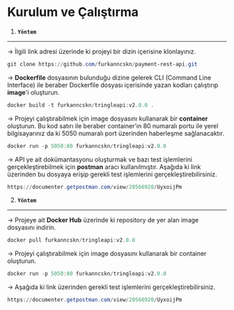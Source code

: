 # Kurulum ve Çalıştırma

1. **`Yöntem`**

---

→ İlgili link adresi üzerinde ki projeyi bir dizin içerisine klonlayınız.

```powershell
git clone https://github.com/furkanncskn/payment-rest-api.git
```

→ **Dockerfile** dosyasının bulunduğu dizine gelerek CLI (Command Line Interface) ile beraber Dockerfile dosyası içerisinde yazan kodları çalıştırıp **image**'i oluşturun.

```powershell
docker build -t furkanncskn/tringleapi:v2.0.0 .
```

→ Projeyi çalıştırabilmek için image dosyasını kullanarak bir **container** oluşturun.  Bu kod satırı ile beraber container’ın 80 numaralı portu ile yerel bilgisayarınız da ki 5050 numaralı port üzerinden haberleşme sağlanacaktır. 

```powershell
docker run -p 5050:80 furkanncskn/tringleapi:v2.0.0
```

→ API ye ait dokümantasyonu oluşturmak ve bazı test işlemlerini gerçekleştirebilmek için **postman** aracı kullanılmıştır. Aşağıda ki link üzerinden bu dosyaya erişip gerekli test işlemlerini gerçekleştirebilirsiniz.

```powershell
https://documenter.getpostman.com/view/20566920/UyxoijPm
```

2. **`Yöntem`**

---

 → Projeye ait **Docker Hub** üzerinde ki repository de yer alan image dosyasını indirin.

```powershell
docker pull furkanncskn/tringleapi:v2.0.0
```

→ Projeyi çalıştırabilmek için image dosyasını kullanarak bir container oluşturun.

```powershell
docker run -p 5050:80 furkanncskn/tringleapi:v2.0.0
```

→ Aşağıda ki link üzerinden gerekli test işlemlerini gerçekleştirebilirsiniz.

```powershell
https://documenter.getpostman.com/view/20566920/UyxoijPm
```
